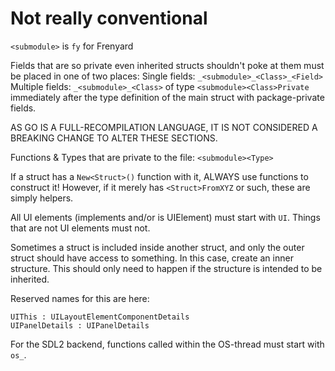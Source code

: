 # Not really conventional

`<submodule>` is `fy` for Frenyard

Fields that are so private even inherited structs shouldn't poke at them must be placed in one of two places:
Single fields: `_<submodule>_<Class>_<Field>`
Multiple fields: `_<submodule>_<Class>` of type `<submodule><Class>Private` immediately after the type definition of the main struct with package-private fields.

AS GO IS A FULL-RECOMPILATION LANGUAGE, IT IS NOT CONSIDERED A BREAKING CHANGE TO ALTER THESE SECTIONS.

Functions & Types that are private to the file: `<submodule><Type>`

If a struct has a `New<Struct>()` function with it, ALWAYS use functions to construct it!
However, if it merely has `<Struct>FromXYZ` or such, these are simply helpers.

All UI elements (implements and/or is UIElement) must start with `UI`. Things that are not UI elements must not.

Sometimes a struct is included inside another struct, and only the outer struct should have access to something.
In this case, create an inner structure.
This should only need to happen if the structure is intended to be inherited.

Reserved names for this are here:
```
UIThis : UILayoutElementComponentDetails
UIPanelDetails : UIPanelDetails
```

For the SDL2 backend, functions called within the OS-thread must start with `os_`.
